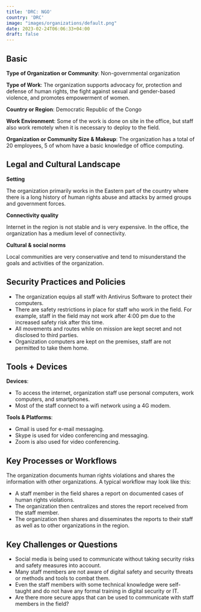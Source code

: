 ```yaml
---
title: 'DRC: NGO'
country: 'DRC'
image: "images/organizations/default.png"
date: 2023-02-24T06:06:33+04:00
draft: false
---
```


## Basic

**Type of Organization or Community**: Non-governmental organization 

**Type of Work**: The organization supports advocacy for, protection and defense of human rights, the fight against sexual and gender-based violence, and promotes  empowerment of women.

**Country or Region**: Democratic Republic of the Congo

**Work Environment**: Some of the work is done on site in the office, but staff also work remotely when it is necessary to deploy to the field.

**Organization or Community Size & Makeup**: The organization has a total of 20 employees, 5 of whom have a basic knowledge of office computing.


## Legal and Cultural Landscape

**Setting**

The organization primarily works in the Eastern part of the country where there is a long history of human rights abuse and attacks by armed groups and government forces. 

**Connectivity quality**

Internet in the region is not stable and is very expensive. In the office, the organization has a medium level of connectivity. 

**Cultural & social norms**

Local communities are very conservative and tend to misunderstand the goals and activities of the organization.


## Security Practices and Policies

- The organization equips all staff with Antivirus Software to protect their computers.
- There are safety restrictions in place for staff who work in the field. For example, staff in the field may not work after 4:00 pm due to the increased safety risk after this time.
- All movements and routes while on mission are kept secret and not disclosed to third parties. 
- Organization computers are kept on the premises, staff are not permitted to take them home. 


## Tools + Devices

**Devices**:
- To access the internet, organization staff use personal computers, work computers, and smartphones.  
- Most of the staff connect to a wifi network using a 4G modem. 

**Tools & Platforms**:
- Gmail is used for e-mail messaging.
- Skype is used for video conferencing and messaging.
- Zoom is also used for video conferencing.


## Key Processes or Workflows

The organization documents human rights violations and shares the information with other organizations. A typical workflow may look like this: 
- A staff member in the field shares a report on documented cases of human rights violations.
- The organization then centralizes and stores the report received from the staff member. 
- The organization then shares and disseminates the reports to their staff as well as to other organizations in the region.  


## Key Challenges or Questions

- Social media is being used to communicate without taking security risks and safety measures into account.
- Many staff members are not aware of digital safety and security threats or methods and tools to combat them. 
- Even the staff members with some technical knowledge were self-taught and do not have any formal training in digital security or IT.
- Are there more secure apps that can be used to communicate with staff members in the field?
